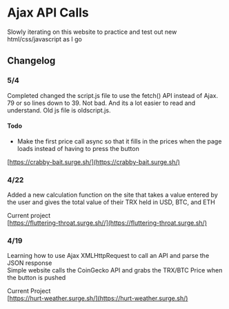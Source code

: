 
# Ajax API Calls

Slowly iterating on this website to practice and test out new html/css/javascript as I go

## Changelog

### 5/4

Completed changed the script.js file to use the fetch() API instead of Ajax.  79 or so lines down to 39.  Not bad.  And its a lot easier to read and understand.  Old js file is oldscript.js.  

#### Todo

- Make the first price call async so that it fills in the prices when the page loads instead of having to press the button  

[https://crabby-bait.surge.sh/](https://crabby-bait.surge.sh/)

### 4/22

Added a new calculation function on the site that takes a value entered by the user and gives the total value of their TRX held in USD, BTC, and ETH  

Current project  
[https://fluttering-throat.surge.sh//](https://fluttering-throat.surge.sh/) 

### 4/19  

Learning how to use Ajax XMLHttpRequest to call an API and parse the JSON response  
Simple website calls the CoinGecko API and grabs the TRX/BTC Price when the button is pushed  

Current Project  
[https://hurt-weather.surge.sh/](https://hurt-weather.surge.sh/)  